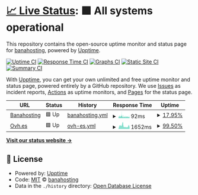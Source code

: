 # [📈 Live Status](https://banahosting.github.io/upptime): <!--live status--> **🟩 All systems operational**

This repository contains the open-source uptime monitor and status page for [banahosting](https://banahosting.github.io/upptime), powered by [Upptime](https://github.com/upptime/upptime).

[![Uptime CI](https://github.com/banahosting/upptime/workflows/Uptime%20CI/badge.svg)](https://github.com/banahosting/upptime/actions?query=workflow%3A%22Uptime+CI%22)
[![Response Time CI](https://github.com/banahosting/upptime/workflows/Response%20Time%20CI/badge.svg)](https://github.com/banahosting/upptime/actions?query=workflow%3A%22Response+Time+CI%22)
[![Graphs CI](https://github.com/banahosting/upptime/workflows/Graphs%20CI/badge.svg)](https://github.com/banahosting/upptime/actions?query=workflow%3A%22Graphs+CI%22)
[![Static Site CI](https://github.com/banahosting/upptime/workflows/Static%20Site%20CI/badge.svg)](https://github.com/banahosting/upptime/actions?query=workflow%3A%22Static+Site+CI%22)
[![Summary CI](https://github.com/banahosting/upptime/workflows/Summary%20CI/badge.svg)](https://github.com/banahosting/upptime/actions?query=workflow%3A%22Summary+CI%22)

With [Upptime](https://upptime.js.org), you can get your own unlimited and free uptime monitor and status page, powered entirely by a GitHub repository. We use [Issues](https://github.com/banahosting/upptime/issues) as incident reports, [Actions](https://github.com/banahosting/upptime/actions) as uptime monitors, and [Pages](https://banahosting.github.io/upptime) for the status page.

<!--start: status pages-->
<!-- This summary is generated by Upptime (https://github.com/upptime/upptime) -->
<!-- Do not edit this manually, your changes will be overwritten -->
<!-- prettier-ignore -->
| URL | Status | History | Response Time | Uptime |
| --- | ------ | ------- | ------------- | ------ |
| <img alt="" src="https://icons.duckduckgo.com/ip3/banahosting.com.ico" height="13"> [Banahosting](https://banahosting.com) | 🟩 Up | [banahosting.yml](https://github.com/banahosting/upptime/commits/HEAD/history/banahosting.yml) | <details><summary><img alt="Response time graph" src="./graphs/banahosting/response-time-week.png" height="20"> 92ms</summary><br><a href="https://banahosting.github.io/upptime/history/banahosting"><img alt="Response time 95" src="https://img.shields.io/endpoint?url=https%3A%2F%2Fraw.githubusercontent.com%2Fbanahosting%2Fupptime%2FHEAD%2Fapi%2Fbanahosting%2Fresponse-time.json"></a><br><a href="https://banahosting.github.io/upptime/history/banahosting"><img alt="24-hour response time 94" src="https://img.shields.io/endpoint?url=https%3A%2F%2Fraw.githubusercontent.com%2Fbanahosting%2Fupptime%2FHEAD%2Fapi%2Fbanahosting%2Fresponse-time-day.json"></a><br><a href="https://banahosting.github.io/upptime/history/banahosting"><img alt="7-day response time 92" src="https://img.shields.io/endpoint?url=https%3A%2F%2Fraw.githubusercontent.com%2Fbanahosting%2Fupptime%2FHEAD%2Fapi%2Fbanahosting%2Fresponse-time-week.json"></a><br><a href="https://banahosting.github.io/upptime/history/banahosting"><img alt="30-day response time 98" src="https://img.shields.io/endpoint?url=https%3A%2F%2Fraw.githubusercontent.com%2Fbanahosting%2Fupptime%2FHEAD%2Fapi%2Fbanahosting%2Fresponse-time-month.json"></a><br><a href="https://banahosting.github.io/upptime/history/banahosting"><img alt="1-year response time 90" src="https://img.shields.io/endpoint?url=https%3A%2F%2Fraw.githubusercontent.com%2Fbanahosting%2Fupptime%2FHEAD%2Fapi%2Fbanahosting%2Fresponse-time-year.json"></a></details> | <details><summary><a href="https://banahosting.github.io/upptime/history/banahosting">17.95%</a></summary><a href="https://banahosting.github.io/upptime/history/banahosting"><img alt="All-time uptime 99.30%" src="https://img.shields.io/endpoint?url=https%3A%2F%2Fraw.githubusercontent.com%2Fbanahosting%2Fupptime%2FHEAD%2Fapi%2Fbanahosting%2Fuptime.json"></a><br><a href="https://banahosting.github.io/upptime/history/banahosting"><img alt="24-hour uptime 2.62%" src="https://img.shields.io/endpoint?url=https%3A%2F%2Fraw.githubusercontent.com%2Fbanahosting%2Fupptime%2FHEAD%2Fapi%2Fbanahosting%2Fuptime-day.json"></a><br><a href="https://banahosting.github.io/upptime/history/banahosting"><img alt="7-day uptime 17.95%" src="https://img.shields.io/endpoint?url=https%3A%2F%2Fraw.githubusercontent.com%2Fbanahosting%2Fupptime%2FHEAD%2Fapi%2Fbanahosting%2Fuptime-week.json"></a><br><a href="https://banahosting.github.io/upptime/history/banahosting"><img alt="30-day uptime 73.66%" src="https://img.shields.io/endpoint?url=https%3A%2F%2Fraw.githubusercontent.com%2Fbanahosting%2Fupptime%2FHEAD%2Fapi%2Fbanahosting%2Fuptime-month.json"></a><br><a href="https://banahosting.github.io/upptime/history/banahosting"><img alt="1-year uptime 97.80%" src="https://img.shields.io/endpoint?url=https%3A%2F%2Fraw.githubusercontent.com%2Fbanahosting%2Fupptime%2FHEAD%2Fapi%2Fbanahosting%2Fuptime-year.json"></a></details>
| <img alt="" src="https://icons.duckduckgo.com/ip3/ovh.es.ico" height="13"> [Ovh.es](https://ovh.es) | 🟩 Up | [ovh-es.yml](https://github.com/banahosting/upptime/commits/HEAD/history/ovh-es.yml) | <details><summary><img alt="Response time graph" src="./graphs/ovh-es/response-time-week.png" height="20"> 1652ms</summary><br><a href="https://banahosting.github.io/upptime/history/ovh-es"><img alt="Response time 1510" src="https://img.shields.io/endpoint?url=https%3A%2F%2Fraw.githubusercontent.com%2Fbanahosting%2Fupptime%2FHEAD%2Fapi%2Fovh-es%2Fresponse-time.json"></a><br><a href="https://banahosting.github.io/upptime/history/ovh-es"><img alt="24-hour response time 853" src="https://img.shields.io/endpoint?url=https%3A%2F%2Fraw.githubusercontent.com%2Fbanahosting%2Fupptime%2FHEAD%2Fapi%2Fovh-es%2Fresponse-time-day.json"></a><br><a href="https://banahosting.github.io/upptime/history/ovh-es"><img alt="7-day response time 1652" src="https://img.shields.io/endpoint?url=https%3A%2F%2Fraw.githubusercontent.com%2Fbanahosting%2Fupptime%2FHEAD%2Fapi%2Fovh-es%2Fresponse-time-week.json"></a><br><a href="https://banahosting.github.io/upptime/history/ovh-es"><img alt="30-day response time 1516" src="https://img.shields.io/endpoint?url=https%3A%2F%2Fraw.githubusercontent.com%2Fbanahosting%2Fupptime%2FHEAD%2Fapi%2Fovh-es%2Fresponse-time-month.json"></a><br><a href="https://banahosting.github.io/upptime/history/ovh-es"><img alt="1-year response time 1462" src="https://img.shields.io/endpoint?url=https%3A%2F%2Fraw.githubusercontent.com%2Fbanahosting%2Fupptime%2FHEAD%2Fapi%2Fovh-es%2Fresponse-time-year.json"></a></details> | <details><summary><a href="https://banahosting.github.io/upptime/history/ovh-es">99.50%</a></summary><a href="https://banahosting.github.io/upptime/history/ovh-es"><img alt="All-time uptime 99.91%" src="https://img.shields.io/endpoint?url=https%3A%2F%2Fraw.githubusercontent.com%2Fbanahosting%2Fupptime%2FHEAD%2Fapi%2Fovh-es%2Fuptime.json"></a><br><a href="https://banahosting.github.io/upptime/history/ovh-es"><img alt="24-hour uptime 100.00%" src="https://img.shields.io/endpoint?url=https%3A%2F%2Fraw.githubusercontent.com%2Fbanahosting%2Fupptime%2FHEAD%2Fapi%2Fovh-es%2Fuptime-day.json"></a><br><a href="https://banahosting.github.io/upptime/history/ovh-es"><img alt="7-day uptime 99.50%" src="https://img.shields.io/endpoint?url=https%3A%2F%2Fraw.githubusercontent.com%2Fbanahosting%2Fupptime%2FHEAD%2Fapi%2Fovh-es%2Fuptime-week.json"></a><br><a href="https://banahosting.github.io/upptime/history/ovh-es"><img alt="30-day uptime 99.64%" src="https://img.shields.io/endpoint?url=https%3A%2F%2Fraw.githubusercontent.com%2Fbanahosting%2Fupptime%2FHEAD%2Fapi%2Fovh-es%2Fuptime-month.json"></a><br><a href="https://banahosting.github.io/upptime/history/ovh-es"><img alt="1-year uptime 99.82%" src="https://img.shields.io/endpoint?url=https%3A%2F%2Fraw.githubusercontent.com%2Fbanahosting%2Fupptime%2FHEAD%2Fapi%2Fovh-es%2Fuptime-year.json"></a></details>

<!--end: status pages-->

[**Visit our status website →**](https://banahosting.github.io/upptime)

## 📄 License

- Powered by: [Upptime](https://github.com/upptime/upptime)
- Code: [MIT](./LICENSE) © [banahosting](https://banahosting.github.io/upptime)
- Data in the `./history` directory: [Open Database License](https://opendatacommons.org/licenses/odbl/1-0/)
